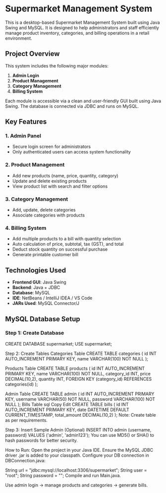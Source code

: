 # Supermarket Management System

This is a desktop-based Supermarket Management System built using Java Swing and MySQL. 
It is designed to help administrators and staff efficiently manage product inventory, categories, and billing operations in a retail environment.

## Project Overview

This system includes the following major modules:

1. **Admin Login**
2. **Product Management**
3. **Category Management**
4. **Billing System**

Each module is accessible via a clean and user-friendly GUI built using Java Swing. The database is connected via JDBC and runs on MySQL.

## Key Features

### 1. Admin Panel
- Secure login screen for administrators
- Only authenticated users can access system functionality

### 2. Product Management
- Add new products (name, price, quantity, category)
- Update and delete existing products
- View product list with search and filter options

### 3. Category Management
- Add, update, delete categories
- Associate categories with products

### 4. Billing System
- Add multiple products to a bill with quantity selection
- Auto calculation of price, subtotal, tax (GST), and total
- Deduct stock quantity on successful purchase
- Generate printable customer bill

## Technologies Used

- **Frontend GUI**: Java Swing
- **Backend**: Java + JDBC
- **Database**: MySQL
- **IDE**: NetBeans / IntelliJ IDEA / VS Code
- **JARs Used**: MySQL Connector/J

## MySQL Database Setup

### Step 1: Create Database

CREATE DATABASE supermarket;
USE supermarket;

Step 2: Create Tables
Categories Table
CREATE TABLE categories (
    id INT AUTO_INCREMENT PRIMARY KEY,
    name VARCHAR(100) NOT NULL
);

Products Table
CREATE TABLE products (
    id INT AUTO_INCREMENT PRIMARY KEY,
    name VARCHAR(100) NOT NULL,
    category_id INT,
    price DECIMAL(10,2),
    quantity INT,
    FOREIGN KEY (category_id) REFERENCES categories(id)
);

Admin Table
CREATE TABLE admin (
    id INT AUTO_INCREMENT PRIMARY KEY,
    username VARCHAR(50) NOT NULL,
    password VARCHAR(100) NOT NULL
);
Bills Table
sql
Copy
Edit
CREATE TABLE bills (
    id INT AUTO_INCREMENT PRIMARY KEY,
    date DATETIME DEFAULT CURRENT_TIMESTAMP,
    total_amount DECIMAL(10,2)
);
Note: Create table as per requirements.

Step 3: Insert Sample Admin (Optional)
INSERT INTO admin (username, password) VALUES ('admin', 'admin123');
You can use MD5() or SHA() to hash passwords for better security.

How to Run:
Open the project in your Java IDE.
Ensure the MySQL JDBC driver .jar is added to your classpath.
Configure your DB connection in DBConnection.java:

String url = "jdbc:mysql://localhost:3306/supermarket";
String user = "root";
String password = "";
Compile and run Main.java.

Use admin login → manage products and categories → generate bills.
